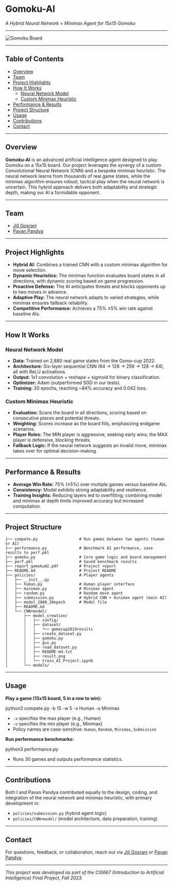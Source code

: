 # Gomoku-AI

_A Hybrid Neural Network + Minimax Agent for 15x15 Gomoku_

---

![Gomoku Board](https://en.wikipedia.org/wiki/Gomoku#/media/File:Renju.jpg)

---

## Table of Contents

- [Overview](#overview)
- [Team](#team)
- [Project Highlights](#project-highlights)
- [How It Works](#how-it-works)
  - [Neural Network Model](#neural-network-model)
  - [Custom Minimax Heuristic](#custom-minimax-heuristic)
- [Performance & Results](#performance--results)
- [Project Structure](#project-structure)
- [Usage](#usage)
- [Contributions](#contributions)
- [Contact](#contact)

---

## Overview

**Gomoku-AI** is an advanced artificial intelligence agent designed to play Gomoku on a 15x15 board. Our project leverages the synergy of a custom Convolutional Neural Network (CNN) and a bespoke minimax heuristic. The neural network learns from thousands of real game states, while the minimax algorithm ensures robust, tactical play when the neural network is uncertain. This hybrid approach delivers both adaptability and strategic depth, making our AI a formidable opponent.

---

## Team

- [Jill Gosrani](https://github.com/jill-gosrani)
- [Pavan Pandya](https://github.com/Pavan-Pandya1)

---

## Project Highlights

- **Hybrid AI:** Combines a trained CNN with a custom minimax algorithm for move selection.
- **Dynamic Heuristics:** The minimax function evaluates board states in all directions, with dynamic scoring based on game progression.
- **Proactive Defense:** The AI anticipates threats and blocks opponents up to two moves in advance.
- **Adaptive Play:** The neural network adapts to varied strategies, while minimax ensures fallback reliability.
- **Competitive Performance:** Achieves a 75% ±5% win rate against baseline AIs.

---

## How It Works

### Neural Network Model

- **Data:** Trained on 2,880 real game states from the Gomo-cup 2022.
- **Architecture:** Six-layer sequential CNN (64 → 128 → 256 → 128 → 64), all with ReLU activations.
- **Output:** 1x1 convolution + reshape + sigmoid for binary classification.
- **Optimizer:** Adam (outperformed SGD in our tests).
- **Training:** 20 epochs, reaching ~84% accuracy and 0.042 loss.

### Custom Minimax Heuristic

- **Evaluation:** Scans the board in all directions, scoring based on consecutive pieces and potential threats.
- **Weighting:** Scores increase as the board fills, emphasizing endgame scenarios.
- **Player Roles:** The MIN player is aggressive, seeking early wins; the MAX player is defensive, blocking threats.
- **Fallback Logic:** If the neural network suggests an invalid move, minimax takes over for optimal decision-making.

---

## Performance & Results

- **Average Win Rate:** 75% (±5%) over multiple games versus baseline AIs.
- **Consistency:** Model exhibits strong adaptability and resilience.
- **Training Insights:** Reducing layers led to overfitting; combining model and minimax at depth limits improved accuracy but increased computation.

---

## Project Structure

```
├── compete.py                  # Run games between two agents (human or AI)
├── performance.py              # Benchmark AI performance, save results to perf.pkl
├── gomoku.py                   # Core game logic and board management
├── perf.pkl                    # Saved benchmark results
├── report_gomokuAI.pdf         # Project report
├── README.md                   # Project README
├── policies/                   # Player agents
│   ├── __init__.py
│   ├── human.py                # Human player interface
│   ├── minimax.py              # Minimax agent
│   ├── random.py               # Random move agent
│   ├── submission.py           # Hybrid CNN + minimax agent (main AI)
│   ├── model_2800_20epoch      # Model file
│   ├── README.md
│   └── CNN+model/
│       ├── model_creation/
│       │   ├── config/
│       │   ├── dataset/
│       │   │   └── gomocup2019results
│       │   ├── create_dataset.py
│       │   ├── gomoku.py
│       │   ├── gui.py
│       │   ├── read_dataset.py
│       │   ├── README-md.txt
│       │   ├── result.png
│       │   └── train_AI_Project.ipynb
│       └── models/
```

---

## Usage

**Play a game (15x15 board, 5 in a row to win):**

python3 compete.py -b 15 -w 5 -x Human -o Minimax

- `-x` specifies the max player (e.g., Human)
- `-o` specifies the min player (e.g., Minimax)
- Policy names are case-sensitive: `Human`, `Random`, `Minimax`, `Submission`

**Run performance benchmarks:**

python3 performance.py

- Runs 30 games and outputs performance statistics.

---

## Contributions

Both I and Pavan Pandya contributed equally to the design, coding, and integration of the neural network and minimax heuristic, with primary development in:

- `policies/submission.py` (hybrid agent logic)
- `policies/CNN+model/` (model architecture, data preparation, training)

---

## Contact

For questions, feedback, or collaboration, reach out via [Jill Gosrani](https://www.linkedin.com/in/jill-gosrani/) or [Pavan Pandya](https://www.linkedin.com/in/pavan-pandya/).

---

_This project was developed as part of the CIS667 (Introduction to Artificial Intelligence) Final Project, Fall 2023._
